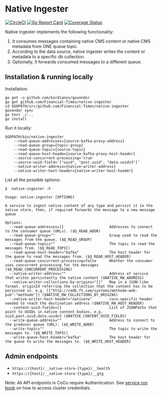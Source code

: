 Native Ingester
===============
[![CircleCI](https://circleci.com/gh/Financial-Times/native-ingester.svg?style=svg)](https://circleci.com/gh/Financial-Times/native-ingester) [![Go Report Card](https://goreportcard.com/badge/github.com/Financial-Times/native-ingester)](https://goreportcard.com/report/github.com/Financial-Times/native-ingester) [![Coverage Status](https://coveralls.io/repos/github/Financial-Times/native-ingester/badge.svg)](https://coveralls.io/github/Financial-Times/native-ingester)

Native ingester implements the following functionality:
1. It consumes messages containing native CMS content or native CMS metadata from ONE queue topic.
1. According to the data source, native ingester writes the content or metadata to a specific db collection.
1. Optionally, it forwards consumed messages to a different queue.

## Installation & running locally
Installation:
```
go get -u github.com/kardianos/govendor
go get github.com/Financial-Times/native-ingester
cd $GOPATH/src/github.com/Financial-Times/native-ingester
govendor sync
go test ./...
go install

```
Run it locally:
```
$GOPATH/bin/native-ingester
    --read-queue-addresses={source-kafka-proxy-address}
    --read-queue-group={topic-group}
    --read-queue-topic={source-topic}
    --read-queue-host-heade={source-kafka-proxy-host-header}
    --source-concurrent-processing='true'
    --source-uuid-field='["uuid", "post.uuid", "data.uuidv3"]'
    --native-writer-address={native-writer-address}
    --native-writer-host-header={native-writer-host-header}
```
List all the possible options:
```
$  native-ingester -h

Usage: native-ingester [OPTIONS]

A service to ingest native content of any type and persist it in the native store, then, if required forwards the message to a new message queue

Options:
  --read-queue-addresses=[]                     Addresses to connect to the consumer queue (URLs). ($Q_READ_ADDR)
  --read-queue-group=""                         Group used to read the messages from the queue. ($Q_READ_GROUP)
  --read-queue-topic=""                         The topic to read the messages from. ($Q_READ_TOPIC)
  --read-queue-host-header="kafka"              The host header for the queue to read the messages from. ($Q_READ_HOST_HEADER)
  --read-queue-concurrent-processing=false      Whether the consumer uses concurrent processing for the messages ($Q_READ_CONCURRENT_PROCESSING)
  --native-writer-address=""                    Address of service that writes persistently the native content ($NATIVE_RW_ADDRESS)
  --native-writer-collections-by-origins="[]"   Map in a JSON-like format. originId referring the collection that the content has to be persisted in. e.g. [{"http://cmdb.ft.com/systems/methode-web-pub":"methode"}] ($NATIVE_RW_COLLECTIONS_BY_ORIGINS)
  --native-writer-host-header="nativerw"        coco-specific header needed to reach the destination address ($NATIVE_RW_HOST_HEADER)
  --content-uuid-fields=[]                      List of JSONPaths that point to UUIDs in native content bodies. e.g. uuid,post.uuid,data.uuidv3 ($NATIVE_CONTENT_UUID_FIELDS)
  --write-queue-address=""                      Address to connect to the producer queue (URL). ($Q_WRITE_ADDR)
  --write-topic=""                              The topic to write the messages to. ($Q_WRITE_TOPIC)
  --write-queue-host-header="kafka"             The host header for the queue to write the messages to. ($Q_WRITE_HOST_HEADER)
```

## Admin endpoints

  - `https://{host}/__native-store-{type}/__health`
  - `https://{host}/__native-store-{type}/__gtg`

Note: All API endpoints in CoCo require Authentication.
See [service run book](https://dewey.ft.com/native-ingester.html) on how to access cluster credentials.  
